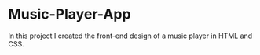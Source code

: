 # Music-Player-App
In this project I created the front-end design of a music player in HTML and CSS.
